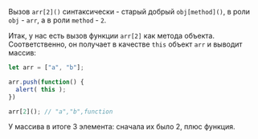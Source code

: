 Вызов `arr[2]()` синтаксически - старый добрый `obj[method]()`, в роли `obj` - `arr`,  а в роли `method` - `2`.

Итак, у нас есть вызов функции `arr[2]` как метода объекта. Соответственно, он получает в качестве `this` объект `arr` и выводит массив:

```js run
let arr = ["a", "b"];

arr.push(function() {
  alert( this );
})

arr[2](); // "a","b",function
```

У массива в итоге 3 элемента: сначала их было 2, плюс функция.
